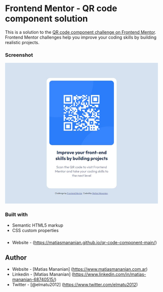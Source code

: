 # Frontend Mentor - QR code component solution

This is a solution to the [QR code component challenge on Frontend Mentor](https://www.frontendmentor.io/challenges/qr-code-component-iux_sIO_H). Frontend Mentor challenges help you improve your coding skills by building realistic projects. 

### Screenshot

![](./images/screenshot.jpg)

### Built with

- Semantic HTML5 markup
- CSS custom properties

###
- Website - (https://matiasmananian.github.io/qr-code-component-main/)

## Author

- Website - [Matias Mananian] (https://www.matiasmananian.com.ar)
- Linkedin - [Matias Mananian] (https://www.linkedin.com/in/matias-mananian-68740515/)
- Twitter - [@elmatu2012] (https://www.twitter.com/elmatu2012)
